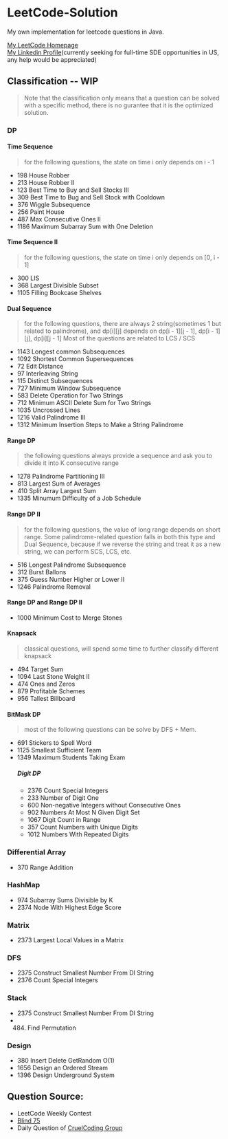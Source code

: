 # LeetCode-Solution

My own implementation for leetcode questions in Java.

[My LeetCode Homepage](https://leetcode.com/zeningc/)  
[My Linkedin Profile](https://www.linkedin.com/in/zening99/)(currently seeking for full-time SDE opportunities in US, any help would be appreciated)

## Classification -- WIP
> Note that the classification only means that a question can be solved with a specific method, there is no gurantee that it is the optimized solution.
### DP
#### Time Sequence
> for the following questions, the state on time i only depends on i - 1

- 198 House Robber
- 213 House Robber II
- 123 Best Time to Buy and Sell Stocks III
- 309 Best Time to Bug and Sell Stock with Cooldown
- 376 Wiggle Subsequence
- 256 Paint House
- 487 Max Consecutive Ones II
- 1186 Maximum Subarray Sum with One Deletion

#### Time Sequence II
> for the following questions, the state on time i only depends on [0, i - 1]
- 300 LIS
- 368 Largest Divisible Subset
- 1105 Filling Bookcase Shelves

#### Dual Sequence
> for the following questions, there are always 2 string(sometimes 1 but related to palindrome), and dp[i][j] depends on dp[i - 1][j - 1], dp[i - 1][j], dp[i][j - 1]
> Most of the questions are related to LCS / SCS

- 1143 Longest common Subsequences
- 1092 Shortest Common Supersequences
- 72 Edit Distance
- 97 Interleaving String
- 115 Distinct Subsequences
- 727 Minimum Window Subsequence
- 583 Delete Operation for Two Strings
- 712 Minimum ASCII Delete Sum for Two Strings
- 1035 Uncrossed Lines
- 1216 Valid Palindrome III
- 1312 Minimum Insertion Steps to Make a String Palindrome

#### Range DP
> the following questions always provide a sequence and ask you to divide it into K consecutive range

- 1278 Palindrome Partitioning III
- 813 Largest Sum of Averages
- 410 Split Array Largest Sum
- 1335 Minumum Difficulty of a Job Schedule

#### Range DP II
> for the following questions, the value of long range depends on short range. Some palindrome-related question falls in both this type and Dual Sequence, because if we reverse the string and treat it as a new string, we can perform SCS, LCS, etc.

- 516 Longest Palindrome Subsequence
- 312 Burst Ballons
- 375 Guess Number Higher or Lower II
- 1246 Palindrome Removal

#### Range DP and Range DP II
- 1000 Minimum Cost to Merge Stones

#### Knapsack
> classical questions, will spend some time to further classify different knapsack

- 494 Target Sum
- 1094 Last Stone Weight II
- 474 Ones and Zeros
- 879 Profitable Schemes
- 956 Tallest Billboard

#### BitMask DP
> most of the following questions can be solve by DFS + Mem. 

- 691 Stickers to Spell Word
- 1125 Smallest Sufficient Team
- 1349 Maximum Students Taking Exam
    ##### Digit DP
    - 2376 Count Special Integers
    - 233 Number of Digit One
    - 600 Non-negative Integers without Consecutive Ones
    - 902 Numbers At Most N Given Digit Set
    - 1067 Digit Count in Range
    - 357 Count Numbers with Unique Digits
    - 1012 Numbers With Repeated Digits




### Differential Array
- 370 Range Addition

### HashMap
- 974 Subarray Sums Divisible by K
- 2374 Node With Highest Edge Score

### Matrix
- 2373 Largest Local Values in a Matrix

### DFS
- 2375 Construct Smallest Number From DI String
- 2376 Count Special Integers

### Stack
- 2375 Construct Smallest Number From DI String
- 484. Find Permutation

### Design
- 380 Insert Delete GetRandom O(1)
- 1656 Design an Ordered Stream
- 1396 Design Underground System


## Question Source:
- LeetCode Weekly Contest
- [Blind 75](https://leetcode.com/discuss/general-discussion/460599/blind-75-leetcode-questions)
- Daily Question of [CruelCoding Group](http://board.cruelcoding.com/)

